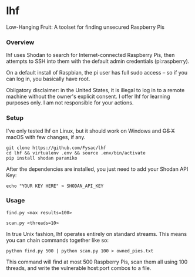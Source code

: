 # lhf

Low-Hanging Fruit: A toolset for finding unsecured Raspberry Pis

### Overview

lhf uses Shodan to search for Internet-connected Raspberry Pis, then attempts to SSH into them with the default admin credentials (pi:raspberry).

On a default install of Raspbian, the pi user has full sudo access – so if you can log in, you basically have root.

Obligatory disclaimer: in the United States, it is illegal to log in to a remote machine without the owner's explicit consent. I offer lhf for learning purposes only. I am not responsible for your actions.

### Setup
I've only tested lhf on Linux, but it should work on Windows and ~~OS X~~ macOS with few changes, if any.

    git clone https://github.com/Fysac/lhf
    cd lhf && virtualenv .env && source .env/bin/activate
    pip install shodan paramiko

After the dependencies are installed, you just need to add your Shodan API Key:

    echo "YOUR KEY HERE" > SHODAN_API_KEY

### Usage

`find.py <max results=100>`

`scan.py <threads=10>`

In true Unix fashion, lhf operates entirely on standard streams. This means you can chain commands together like so:

    python find.py 500 | python scan.py 100 > owned_pies.txt

This command will find at most 500 Raspberry Pis, scan them all using 100 threads, and write the vulnerable host:port combos to a file.
